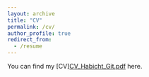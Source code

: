 ```yaml
---
layout: archive
title: "CV"
permalink: /cv/
author_profile: true
redirect_from:
  - /resume
---
```


You can find my 
[CV][CV_Habicht_Git.pdf](https://github.com/isabelhabicht/isabelhabicht.github.io/files/14021448/CV_Habicht_Git.pdf)
here.
